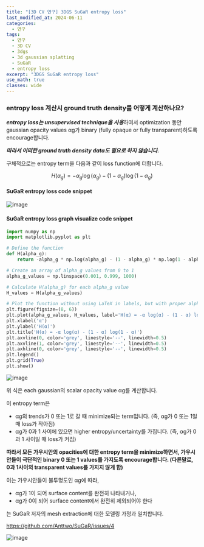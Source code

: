 ```yaml
---
title: "[3D CV 연구] 3DGS SuGaR entropy loss"
last_modified_at: 2024-06-11
categories:
  - 연구
tags:
  - 연구
  - 3D CV
  - 3dgs
  - 3d gaussian splatting
  - SuGaR
  - entropy loss
excerpt: "3DGS SuGaR entropy loss"
use_math: true
classes: wide
---
```


### entropy loss 계산시 ground truth density를 어떻게 계산하나요?

***entropy loss는 unsupervised technique을 사용***하여서 optimization 동안 gaussian opacity values αg가 binary (fully opaque or fully transparent)하도록 encourage합니다.

***따라서 어떠한 ground truth density data도 필요로 하지 않습니다.***

구체적으로는 entropy term을 다음과 같이 loss function에 더합니다.

$$
H(\alpha_g) = -\alpha_g \log(\alpha_g) - (1-\alpha_g) \log(1-\alpha_g)
$$

#### SuGaR entropy loss code snippet
![image](https://github.com/sandokim/sandokim.github.io/assets/74639652/697f6ac5-9088-4bc0-b629-e9caf7122dfe)

#### SuGaR entropy loss graph visualize code snippet

```python
import numpy as np
import matplotlib.pyplot as plt

# Define the function
def H(alpha_g):
    return -alpha_g * np.log(alpha_g) - (1 - alpha_g) * np.log(1 - alpha_g)

# Create an array of alpha_g values from 0 to 1
alpha_g_values = np.linspace(0.001, 0.999, 1000)

# Calculate H(alpha_g) for each alpha_g value
H_values = H(alpha_g_values)

# Plot the function without using LaTeX in labels, but with proper alpha symbol
plt.figure(figsize=(8, 6))
plt.plot(alpha_g_values, H_values, label='H(α) = -α log(α) - (1 - α) log(1 - α)')
plt.xlabel('α')
plt.ylabel('H(α)')
plt.title('H(α) = -α log(α) - (1 - α) log(1 - α)')
plt.axvline(0, color='grey', linestyle='--', linewidth=0.5)
plt.axvline(1, color='grey', linestyle='--', linewidth=0.5)
plt.axhline(0, color='grey', linestyle='--', linewidth=0.5)
plt.legend()
plt.grid(True)
plt.show()
```

![image](https://github.com/sandokim/sandokim.github.io/assets/74639652/093cc05e-4fb5-45e7-962c-46b0e6e865a6)

위 식은 each gaussian의 scalar opacity value αg를 계산합니다.

이 entropy term은 

- αg의 trends가 0 또는 1로 갈 때 minimize되는 term입니다. (즉, αg가 0 또는 1일때 loss가 작아짐)
- αg가 0과 1 사이에 있으면 higher entropy/uncertainty를 가집니다. (즉, αg가 0과 1 사이일 때 loss가 커짐)

**따라서 모든 가우시안의 opacities에 대한 entropy term을 minimize하면서, 가우시안들이 극단적인 binary 0 또는 1 values를 가지도록 encourage합니다. (다른말로, 0과 1사이의 transparent values를 가지지 않게 함)**

이는 가우시안들이 불투명도인 αg에 따라,

- αg가 1이 되어 surface content를 완전히 나타내거나,
- αg가 0이 되어 surface content에서 완전히 제외되어야 한다

는 SuGaR 저자의 mesh extraction에 대한 모델링 가정과 일치합니다.

https://github.com/Anttwo/SuGaR/issues/4

![image](https://github.com/sandokim/sandokim.github.io/assets/74639652/61926385-759c-4dc8-9df2-e7c63ce32f22)


